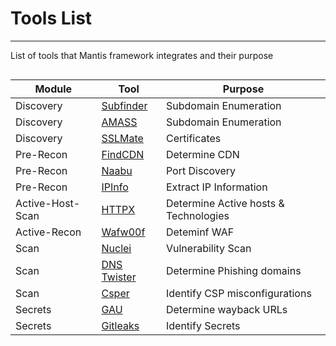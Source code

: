 # Tools List
---

List of tools that Mantis framework integrates and their purpose

<style>
table {
    float: left;
}
</style>

| Module | Tool | Purpose |
|--------|--------|--------|
| Discovery   |  [Subfinder](https://github.com/projectdiscovery/subfinder)   | Subdomain Enumeration   |
| Discovery  |  [AMASS](https://github.com/owasp-amass/amass)   | Subdomain Enumeration   |
| Discovery  |  [SSLMate](https://sslmate.com/)   | Certificates  |
| Pre-Recon  |  [FindCDN](https://github.com/cisagov/findcdn)   | Determine CDN  |
| Pre-Recon  |  [Naabu](https://github.com/projectdiscovery/naabu)   | Port Discovery  |
| Pre-Recon  |  [IPInfo](https://github.com/ipinfo)   | Extract IP Information  |
| Active-Host-Scan  |  [HTTPX](https://github.com/projectdiscovery/httpx)   | Determine Active hosts & Technologies  |
| Active-Recon  |  [Wafw00f](https://github.com/EnableSecurity/wafw00f)   | Deteminf WAF  |
| Scan |  [Nuclei](https://github.com/projectdiscovery/nuclei)   | Vulnerability Scan  |
| Scan  |  [DNS Twister](https://dnstwister.report/)   | Determine Phishing domains  |
| Scan  |  [Csper](https://csper.io/)   | Identify CSP misconfigurations  |
| Secrets  |  [GAU](https://github.com/lc/gau)   | Determine wayback URLs |
| Secrets  |  [Gitleaks](https://github.com/gitleaks/gitleaks)   | Identify Secrets  |


